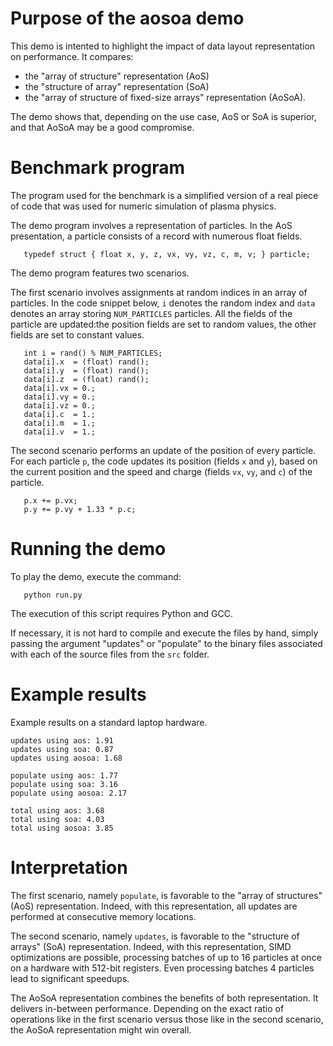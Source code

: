 # Purpose of the aosoa demo

This demo is intented to highlight the impact of data layout representation
on performance. It compares:

   - the "array of structure" representation (AoS)
   - the "structure of array" representation (SoA)
   - the "array of structure of fixed-size arrays" representation (AoSoA).

The demo shows that, depending on the use case, AoS or SoA is superior,
and that AoSoA may be a good compromise.

# Benchmark program

The program used for the benchmark is a simplified version of a real piece
of code that was used for numeric simulation of plasma physics.

The demo program involves a representation of particles. In the AoS presentation,
a particle consists of a record with numerous float fields.

```
   typedef struct { float x, y, z, vx, vy, vz, c, m, v; } particle;
```

The demo program features two scenarios. 

The first scenario involves assignments at random indices in
an array of particles. In the code snippet below, `i` denotes the random
index and `data` denotes an array storing `NUM_PARTICLES` particles.
All the fields of the particle are updated:the position fields are set 
to random values, the other fields are set to constant values.

```
   int i = rand() % NUM_PARTICLES;
   data[i].x  = (float) rand();
   data[i].y  = (float) rand();
   data[i].z  = (float) rand();
   data[i].vx = 0.;
   data[i].vy = 0.;
   data[i].vz = 0.;
   data[i].c  = 1.;
   data[i].m  = 1.;
   data[i].v  = 1.;
```

The second scenario performs an update of the position of every particle.
For each particle `p`, the code updates its position (fields `x` and `y`), based on 
the current position and the speed and charge (fields `vx`, `vy`, and `c`) of the particle.

```
   p.x += p.vx;
   p.y += p.vy + 1.33 * p.c;
```


# Running the demo

To play the demo, execute the command:

```
   python run.py
```

The execution of this script requires Python and GCC.

If necessary, it is not hard to compile and execute the files by hand,
simply passing the argument "updates" or "populate" to the binary files
associated with each of the source files from the `src` folder.


# Example results

Example results on a standard laptop hardware.

```
updates using aos: 1.91
updates using soa: 0.87
updates using aosoa: 1.68

populate using aos: 1.77
populate using soa: 3.16
populate using aosoa: 2.17

total using aos: 3.68
total using soa: 4.03
total using aosoa: 3.85
```


# Interpretation

The first scenario, namely `populate`, is favorable to the "array of structures"
(AoS) representation. Indeed, with this representation, all updates are performed
at consecutive memory locations.

The second scenario, namely `updates`, is favorable to the "structure of arrays"
(SoA) representation. Indeed, with this representation, SIMD optimizations are
possible, processing batches of up to 16 particles at once on a hardware with
512-bit registers. Even processing batches 4 particles lead to significant speedups.

The AoSoA representation combines the benefits of both representation.
It delivers in-between performance. Depending on the exact ratio of operations
like in the first scenario versus those like in the second scenario, the
AoSoA representation might win overall.


